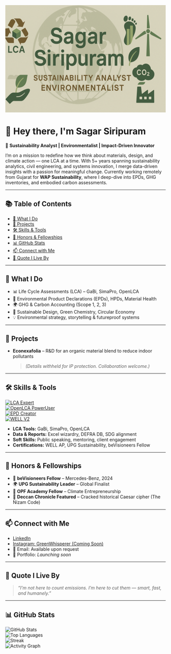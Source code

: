 ![Sagar Siripuram Banner](https://raw.githubusercontent.com/Saga9596/Saga9596/main/Banner.png)

# 👋 Hey there, I'm Sagar Siripuram

🌿 **Sustainability Analyst | Environmentalist | Impact-Driven Innovator**

I’m on a mission to redefine how we think about materials, design, and climate action — one LCA at a time. With 5+ years spanning sustainability analytics, civil engineering, and systems innovation, I merge data-driven insights with a passion for meaningful change. Currently working remotely from Gujarat for **WAP Sustainability**, where I deep-dive into EPDs, GHG inventories, and embodied carbon assessments.

---

## 📚 Table of Contents
- [🔧 What I Do](#-what-i-do)
- [🚀 Projects](#-projects)
- [🛠 Skills & Tools](#-skills--tools)
- [🏅 Honors & Fellowships](#-honors--fellowships)
- [📊 GitHub Stats](#-github-stats)
- [📫 Connect with Me](#-connect-with-me)
- [💬 Quote I Live By](#-quote-i-live-by)

---

## 🔧 What I Do

- 📊 Life Cycle Assessments (LCA) – GaBi, SimaPro, OpenLCA  
- 📃 Environmental Product Declarations (EPDs), HPDs, Material Health  
- 🌍 GHG & Carbon Accounting (Scope 1, 2, 3)  
- 🧪 Sustainable Design, Green Chemistry, Circular Economy  
- 💡 Environmental strategy, storytelling & futureproof systems

---

## 🚀 Projects

- **Econexafolia** – R&D for an organic material blend to reduce indoor pollutants  
  > *(Details withheld for IP protection. Collaboration welcome.)*

---

## 🛠 Skills & Tools

[![LCA Expert](https://img.shields.io/badge/LCA-Expert-success?style=flat-square&logo=leaflet)]()  
[![OpenLCA PowerUser](https://img.shields.io/badge/OpenLCA-PowerUser-brightgreen?style=flat-square)]()  
[![EPD Creator](https://img.shields.io/badge/EPD-Creator-blue?style=flat-square)]()  
[![WELL V2](https://img.shields.io/badge/WELL--v2-knowledgeable-lightgrey?style=flat-square)]()

- **LCA Tools:** GaBi, SimaPro, OpenLCA  
- **Data & Reports:** Excel wizardry, DEFRA DB, SDG alignment  
- **Soft Skills:** Public speaking, mentoring, client engagement  
- **Certifications:** WELL AP, UPG Sustainability, beVisioneers Fellow

---

## 🏅 Honors & Fellowships

- 🌱 **beVisioneers Fellow** – Mercedes-Benz, 2024  
- 🌍 **UPG Sustainability Leader** – Global Finalist  
- 🧠 **OPF Academy Fellow** – Climate Entrepreneurship  
- 🧩 **Deccan Chronicle Featured** – Cracked historical Caesar cipher (The Nizam Code)

---

## 📫 Connect with Me

- [LinkedIn](https://www.linkedin.com/in/sagar-siripuram)  
- [Instagram: GreenWhisperer (Coming Soon)](https://instagram.com/greenwhisperer)  
- 📧 Email: Available upon request  
- 📄 Portfolio: *Launching soon*

---

## 💬 Quote I Live By

> _“I’m not here to count emissions. I’m here to cut them — smart, fast, and humanely.”_

---

## 📊 GitHub Stats

![GitHub Stats](https://github-readme-stats.vercel.app/api?username=Saga9596&show_icons=true&theme=radical)  
![Top Languages](https://github-readme-stats.vercel.app/api/top-langs/?username=Saga9596&layout=compact&theme=radical)  
![Streak](https://github-readme-streak-stats.herokuapp.com/?user=Saga9596&theme=radical)  
![Activity Graph](https://github-readme-activity-graph.cyclic.app/graph?username=Saga9596&theme=react-dark)
